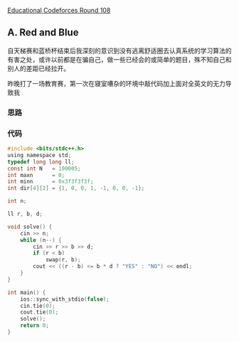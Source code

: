 [Educational Codeforces Round 108](https://codeforces.com/contest/1519)

## A. Red and Blue

​		自天梯赛和蓝桥杯结束后我深刻的意识到没有逃离舒适圈去认真系统的学习算法的有害之处，或许以前都是在骗自己，做一些已经会的或简单的题目，殊不知自己和别人的差距已经拉开。

​		昨晚打了一场教育赛，第一次在寝室嘈杂的环境中敲代码加上面对全英文的无力导致我

### 思路

### 代码

~~~c
#include <bits/stdc++.h>
using namespace std;
typedef long long ll;
const int N   = 100005;
int maxn      = 0;
int minn      = 0x3f3f3f3f;
int dir[4][2] = {1, 0, 0, 1, -1, 0, 0, -1};

int n;

ll r, b, d;

void solve() {
    cin >> n;
    while (n--) {
        cin >> r >> b >> d;
        if (r < b)
            swap(r, b);
        cout << ((r - b) <= b * d ? "YES" : "NO") << endl;
    }
}

int main() {
    ios::sync_with_stdio(false);
    cin.tie(0);
    cout.tie(0);
    solve();
    return 0;
}
~~~

